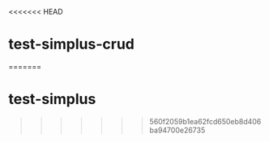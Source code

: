 <<<<<<< HEAD
# test-simplus-crud
=======
# test-simplus
>>>>>>> 560f2059b1ea62fcd650eb8d406ba94700e26735

